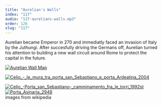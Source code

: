 ```yaml
---
title: "Aurelian's Walls"
index: "117"
audio: "117-aurelians-walls.mp3"
order: 126
slug: "117"
---
```


Aurelian became Emperor in 270 and immediatly faced an invasion of Italy by the Juthungi. After succesfully driving the Germans off, Aurelian turned his attention to building a new wall circuit around Rome to protect the capital in the future.

[![Aurelian Wall Map](http://thehistoryofrome.typepad.com/.a/6a01053629a711970c0147e039fb3d970b-800wi "Aurelian Wall Map")](http://thehistoryofrome.typepad.com/.a/6a01053629a711970c0147e039fb3d970b-pi)

[![Celio_-_le_mura_tra_porta_san_Sebastiano_e_porta_Ardeatina_2004](http://thehistoryofrome.typepad.com/.a/6a01053629a711970c013489962634970c-800wi "Celio_-_le_mura_tra_porta_san_Sebastiano_e_porta_Ardeatina_2004")](http://thehistoryofrome.typepad.com/.a/6a01053629a711970c013489962634970c-pi)  

[![Celio_-_Porta_san_Sebastiano_-_camminamento_fra_le_torri_1992st](http://thehistoryofrome.typepad.com/.a/6a01053629a711970c0147e039fd23970b-800wi "Celio_-_Porta_san_Sebastiano_-_camminamento_fra_le_torri_1992st")](http://thehistoryofrome.typepad.com/.a/6a01053629a711970c0147e039fd23970b-pi)  
[![Porta_Asinaria_2948](http://thehistoryofrome.typepad.com/.a/6a01053629a711970c0147e039fed4970b-800wi "Porta_Asinaria_2948")](http://thehistoryofrome.typepad.com/.a/6a01053629a711970c0147e039fed4970b-pi)  
images from wikipedia


